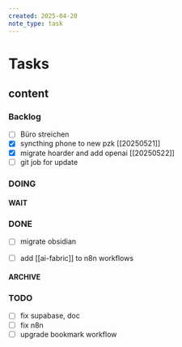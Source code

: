 ```yaml
---
created: 2025-04-20
note_type: task
---
```



# Tasks

## content

### Backlog

- [ ] Büro streichen
- [x] syncthing phone to new pzk [[20250521]]
- [x] migrate hoarder and add openai [[20250522]]
- [ ] git job for update

### DOING

#### WAIT

### DONE

- [ ] migrate obsidian
- [ ] add [[ai-fabric]] to n8n workflows


#### ARCHIVE

### TODO

- [ ] fix supabase, doc
- [ ] fix n8n
- [ ] upgrade bookmark workflow
